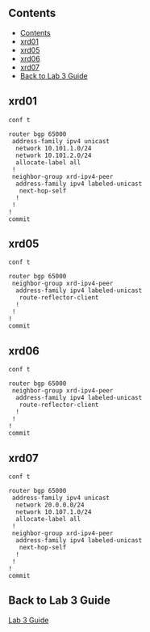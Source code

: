 ## Contents
- [Contents](#contents)
- [xrd01](#xrd01)
- [xrd05](#xrd05)
- [xrd06](#xrd06)
- [xrd07](#xrd07)
- [Back to Lab 3 Guide](#back-to-lab-3-guide)

## xrd01
```
conf t

router bgp 65000
 address-family ipv4 unicast
  network 10.101.1.0/24
  network 10.101.2.0/24
  allocate-label all
 !
 neighbor-group xrd-ipv4-peer
  address-family ipv4 labeled-unicast
   next-hop-self
  !
 !
!
commit

```

## xrd05
```
conf t

router bgp 65000
 neighbor-group xrd-ipv4-peer
  address-family ipv4 labeled-unicast
   route-reflector-client
  !
 !
!
commit

```

## xrd06
```
conf t

router bgp 65000
 neighbor-group xrd-ipv4-peer
  address-family ipv4 labeled-unicast
   route-reflector-client
  !
 !
!
commit

```

## xrd07
```
conf t

router bgp 65000
 address-family ipv4 unicast
  network 20.0.0.0/24
  network 10.107.1.0/24
  allocate-label all
 !
 neighbor-group xrd-ipv4-peer
  address-family ipv4 labeled-unicast
   next-hop-self
  !
 !
!
commit

```

 ## Back to Lab 3 Guide
[Lab 3 Guide](https://github.com/jalapeno/SRv6_dCloud_Lab/tree/main/lab_3/lab_3-guide.md)